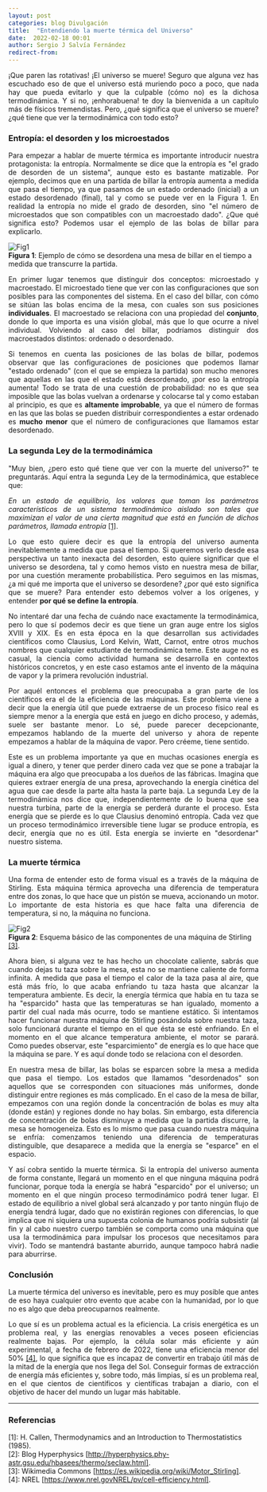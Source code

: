 ```yaml
---
layout: post
categories: blog Divulgación
title:  "Entendiendo la muerte térmica del Universo"
date:  2022-02-18 00:01
author: Sergio J Salvía Fernández
redirect-from:
---
```


<p style="text-align: justify;"> ¡Que paren las rotativas! ¡El universo se muere! Seguro que alguna vez has escuchado eso de que el universo está muriendo poco a poco, que nada hay que pueda evitarlo y que la culpable (cómo no) es la dichosa termodinámica. Y si no, ¡enhorabuena! te doy la bienvenida a un capítulo más de físicos tremendistas. Pero, ¿qué significa que el universo se muere? ¿qué tiene que ver la termodinámica con todo esto? </p>

### Entropía: el desorden y los microestados

<p style="text-align: justify;"> Para empezar a hablar de muerte térmica es importante introducir nuestra protagonista: la entropía. Normalmente se dice que la entropía es "el grado de desorden de un sistema", aunque esto es bastante matizable. Por ejemplo, decimos que en una partida de billar la entropía aumenta a medida que pasa el tiempo, ya que pasamos de un estado ordenado (inicial) a un estado desordenado (final), tal y como se puede ver en la Figura 1. En realidad la entropía no mide el grado de desorden, sino "el número de microestados que son compatibles con un macroestado dado". ¿Que qué significa esto? Podemos usar el ejemplo de las bolas de billar para explicarlo. </p>

![Fig1](/img/blog/2022-02-18-MuerteTermica/billar.png)<br/>
<a name="Fig1">**Figura 1**</a>: Ejemplo de cómo se desordena una mesa de billar en el tiempo a medida que transcurre la partida.

<p style="text-align: justify;"> En primer lugar tenemos que distinguir dos conceptos: microestado y macroestado. El microestado tiene que ver con las configuraciones que son posibles para las componentes del sistema. En el caso del billar, con cómo se sitúan las bolas encima de la mesa, con cuales son sus posiciones <b>individuales</b>. El macroestado se relaciona con una propiedad del <b>conjunto</b>, donde lo que importa es una visión global, más que lo que ocurre a nivel individual. Volviendo al caso del billar, podríamos distinguir dos macroestados distintos: ordenado o desordenado. </p>

<p style="text-align: justify;"> Si tenemos en cuenta las posiciones de las bolas de billar, podemos observar que las configuraciones de posiciones que podemos llamar "estado ordenado" (con el que se empieza la partida) son mucho menores que aquellas en las que el estado está desordenado, ¡por eso la entropía aumenta! Todo se trata de una cuestión de probabilidad: no es que sea imposible que las bolas vuelvan a ordenarse y colocarse tal y como estaban al principio, es que es <b>altamente improbable</b>, ya que el número de formas en las que las bolas se pueden distribuir correspondientes a estar ordenado es <b>mucho menor</b> que el número de configuraciones que llamamos estar desordenado. </p>

### La segunda Ley de la termodinámica

<p style="text-align: justify;"> "Muy bien, ¿pero esto qué tiene que ver con la muerte del universo?" te preguntarás. Aquí entra la segunda Ley de la termodinámica, que establece que: </p>
  
<p style="text-align: justify;"> <i> En un estado de equilibrio, los valores que toman los parámetros característicos de un sistema termodinámico aislado son tales que maximizan el valor de una cierta magnitud que está en función de dichos parámetros, llamada entropía </i> <a href="#Ref1">[1]</a>. </p>

<p style="text-align: justify;"> Lo que esto quiere decir es que la entropía del universo aumenta inevitablemente a medida que pasa el tiempo. Si queremos verlo desde esa perspectiva un tanto inexacta del desorden, esto quiere significar que el universo se desordena, tal y como hemos visto en nuestra mesa de billar, por una cuestión meramente probabilística. Pero seguimos en las mismas, ¿a mi qué me importa que el universo se desordene? ¿por qué esto significa que se muere? Para entender esto debemos volver a los orígenes, y entender <b>por qué se define la entropía</b>. </p>

<p style="text-align: justify;"> No intentaré dar una fecha de cuándo nace exactamente la termodinámica, pero lo que sí podemos decir es que tiene un gran auge entre los siglos XVIII y XIX. Es en esta época en la que desarrollan sus actividades científicos como Clausius, Lord Kelvin, Watt, Carnot, entre otros muchos nombres que cualquier estudiante de termodinámica teme. Este auge no es casual, la ciencia como actividad humana se desarrolla en contextos históricos concretos, y en este caso estamos ante el invento de la máquina de vapor y la primera revolución industrial.</p>

<p style="text-align: justify;"> Por aquél entonces el problema que preocupaba a gran parte de los científicos era el de la eficiencia de las máquinas. Este problema viene a decir que la energía útil que puede extraerse de un proceso físico real es siempre menor a la energía que está en juego en dicho proceso, y además, suele ser bastante menor. Lo sé, puede parecer decepcionante, empezamos hablando de la muerte del universo y ahora de repente empezamos a hablar de la máquina de vapor. Pero créeme, tiene sentido.</p>

<p style="text-align: justify;"> Este es un problema importante ya que en muchas ocasiones energía es igual a dinero, y tener que perder dinero cada vez que se pone a trabajar la máquina era algo que preocupaba a los dueños de las fábricas. Imagina que quieres extraer energía de una presa, aprovechando la energía cinética del agua que cae desde la parte alta hasta la parte baja. La segunda Ley de la termodinámica nos dice que, independientemente de lo buena que sea nuestra turbina, parte de la energía se perderá durante el proceso. Esta energía que se pierde es lo que Clausius denominó entropía. Cada vez que un proceso termodinámico irreversible tiene lugar se produce entropía, es decir, energía que no es útil. Esta energía se invierte en "desordenar" nuestro sistema.</p>

### La muerte térmica
<p style="text-align: justify;"> Una forma de entender esto de forma visual es a través de la máquina de Stirling. Esta máquina térmica aprovecha una diferencia de temperatura entre dos zonas, lo que hace que un pistón se mueva, accionando un motor. Lo importante de esta historia es que hace falta una diferencia de temperatura, si no, la máquina no funciona.</p>

![Fig2](/img/blog/2022-02-18-MuerteTermica/stirling.PNG)<br/>
<a name="Fig2">**Figura 2**</a>: Esquema básico de las componentes de una máquina de Stirling <a href="#Ref3">[3]</a>.

<p style="text-align: justify;"> Ahora bien, si alguna vez te has hecho un chocolate caliente, sabrás que cuando dejas tu taza sobre la mesa, esta no se mantiene caliente de forma infinita. A medida que pasa el tiempo el calor de la taza pasa al aire, que está más frío, lo que acaba enfriando tu taza hasta que alcanzar la temperatura ambiente. Es decir, la energía térmica que había en tu taza se ha "esparcido" hasta que las temperaturas se han igualado, momento a partir del cual nada más ocurre, todo se mantiene estático. Si intentamos hacer funcionar nuestra máquina de Stirling posándola sobre nuestra taza, solo funcionará durante el tiempo en el que ésta se esté enfriando. En el momento en el que alcance temperatura ambiente, el motor se parará. Como puedes observar, este "esparcimiento" de energía es lo que hace que la máquina se pare. Y es aquí donde todo se relaciona con el desorden.</p>

<p style="text-align: justify;"> En nuestra mesa de billar, las bolas se esparcen sobre la mesa a medida que pasa el tiempo. Los estados que llamamos "desordenados" son aquellos que se corresponden con situaciones más uniformes, donde distinguir entre regiones es más complicado. En el caso de la mesa de billar, empezamos con una región donde la concentración de bolas es muy alta (donde están) y regiones donde no hay bolas. Sin embargo, esta diferencia de concentración de bolas disminuye a medida que la partida discurre, la mesa se homogeneiza. Esto es lo mismo que pasa cuando nuestra máquina se enfría: comenzamos teniendo una diferencia de temperaturas distinguible, que desaparece a medida que la energía se "esparce" en el espacio.</p>

<p style="text-align: justify;"> Y así cobra sentido la muerte térmica. Si la entropía del universo aumenta de forma constante, llegará un momento en el que ninguna máquina podrá funcionar, porque toda la energía se habrá "esparcido" por el universo; un momento en el que ningún proceso termodinámico podrá tener lugar. El estado de equilibrio a nivel global será alcanzado y por tanto ningún flujo de energía tendrá lugar, dado que no existirán regiones con diferencias, lo que implica que ni siquiera una supuesta colonia de humanos podría subsistir (al fin y al cabo nuestro cuerpo también se comporta como una máquina que usa la termodinámica para impulsar los procesos que necesitamos para vivir). Todo se mantendrá bastante aburrido, aunque tampoco habrá nadie para aburrirse.</p>

### Conclusión

<p style="text-align: justify;"> La muerte térmica del universo es inevitable, pero es muy posible que antes de eso haya cualquier otro evento que acabe con la humanidad, por lo que no es algo que deba preocuparnos realmente.</p>

<p style="text-align: justify;"> Lo que sí es un problema actual es la eficiencia. La crisis energética es un problema real, y las energías renovables a veces poseen eficiencias realmente bajas. Por ejemplo, la célula solar más eficiente y aún experimental, a fecha de febrero de 2022, tiene una eficiencia menor del 50% <a href="#Ref4">[4]</a>, lo que significa que es incapaz de convertir en trabajo útil más de la mitad de la energía que nos llega del Sol. Conseguir formas de extracción de energía más eficientes y, sobre todo, más limpias, sí es un problema real, en el que cientos de científicos y científicas trabajan a diario, con el objetivo de hacer del mundo un lugar más habitable.</p>

---

### Referencias
<a name="Ref1">[1]</a>: H. Callen, Thermodynamics and an Introduction to Thermostatistics (1985). <br/>
<a name="Ref2">[2]</a>: Blog Hyperphysics [http://hyperphysics.phy-astr.gsu.edu/hbasees/thermo/seclaw.html]. <br/>
<a name="Ref3">[3]</a>: Wikimedia Commons [https://es.wikipedia.org/wiki/Motor_Stirling]. <br/>
<a name="Ref4">[4]</a>: NREL [https://www.nrel.govNREL/pv/cell-efficiency.html]. <br/>
